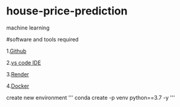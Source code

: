 # house-price-prediction
machine learning

#software and tools required

1.[Github](https.//github.com)

2.[vs code IDE](htttps.//code.visualstudio.com)

3.[Render](https://render.com/)

4.[Docker](https://www.docker.com/)


create new environment
'''
conda create -p venv python==3.7 -y
'''

 
 